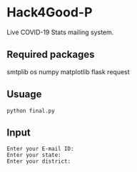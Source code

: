 # Hack4Good-P
Live COVID-19 Stats mailing system.

## Required packages

smtplib
os
numpy
matplotlib
flask
request

## Usuage 

	python final.py
	
## Input 

	Enter your E-mail ID:
	Enter your state:
	Enter your district:

